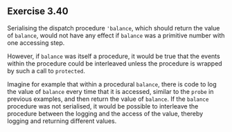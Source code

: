 ## Exercise 3.40

Serialising the dispatch procedure `'balance`, which should return the value of `balance`, would not have any effect if `balance` was a primitive number with one accessing step.

However, if `balance` was itself a procedure, it would be true that the events within the procedure could be interleaved unless the procedure is wrapped by such a call to `protected`.

Imagine for example that within a procedural `balance`, there is code to log the value of `balance` every time that it is accessed, similar to the `probe` in previous examples, and then return the value of `balance`. If the `balance` procedure was not serialised, it would be possible to interleave the procedure between the logging and the access of the value, thereby logging and returning different values.